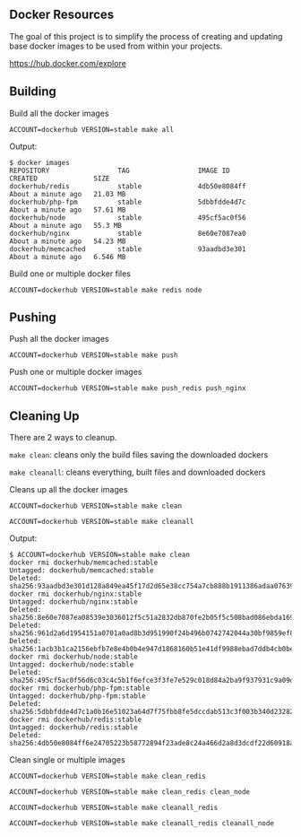 Docker Resources
-

The goal of this project is to simplify the process of creating and 
updating base docker images to be used from within your projects.

https://hub.docker.com/explore


Building
-

Build all the docker images
```
ACCOUNT=dockerhub VERSION=stable make all
```

Output:

```
$ docker images
REPOSITORY                 TAG                 IMAGE ID            CREATED              SIZE
dockerhub/redis            stable              4db50e8084ff        About a minute ago   21.03 MB
dockerhub/php-fpm          stable              5dbbfdde4d7c        About a minute ago   57.61 MB
dockerhub/node             stable              495cf5ac0f56        About a minute ago   55.3 MB
dockerhub/nginx            stable              8e60e7087ea0        About a minute ago   54.23 MB
dockerhub/memcached        stable              93aadbd3e301        About a minute ago   6.546 MB
```

Build one or multiple docker files
```
ACCOUNT=dockerhub VERSION=stable make redis node
```


Pushing
-

Push all the docker images
```
ACCOUNT=dockerhub VERSION=stable make push
```

Push one or multiple docker images
```
ACCOUNT=dockerhub VERSION=stable make push_redis push_nginx
```



Cleaning Up
-

There are 2 ways to cleanup.

`make clean`: cleans only the build files saving the downloaded dockers

`make cleanall`: cleans everything, built files and downloaded dockers


Cleans up all the docker images
```
ACCOUNT=dockerhub VERSION=stable make clean

ACCOUNT=dockerhub VERSION=stable make cleanall
```

Output:

```
$ ACCOUNT=dockerhub VERSION=stable make clean
docker rmi dockerhub/memcached:stable
Untagged: dockerhub/memcached:stable
Deleted: sha256:93aadbd3e301d128a849ea45f17d2d65e38cc754a7cb888b1911386adaa07639
docker rmi dockerhub/nginx:stable
Untagged: dockerhub/nginx:stable
Deleted: sha256:8e60e7087ea08539e3036012f5c51a2832db870fe2b05f5c508bad086ebda169
Deleted: sha256:961d2a6d1954151a0701a0ad8b3d951990f24b496b0742742044a30bf9859ef8
Deleted: sha256:1acb3b1ca2156ebfb7e8e4b0b4e947d1868160b51e41df9988ebad7ddb4cb0be
docker rmi dockerhub/node:stable
Untagged: dockerhub/node:stable
Deleted: sha256:495cf5ac0f56d6c03c4c5b1f6efce3f3fe7e529c018d84a2ba9f937931c9a09d
docker rmi dockerhub/php-fpm:stable
Untagged: dockerhub/php-fpm:stable
Deleted: sha256:5dbbfdde4d7c1a0b16e51023a64d7f75fbb8fe5dccdab513c3f003b340d23282
docker rmi dockerhub/redis:stable
Untagged: dockerhub/redis:stable
Deleted: sha256:4db50e8084ff6e24705223b58772894f23ade8c24a466d2a8d3dcdf22d60918a
```

Clean single or multiple images
```
ACCOUNT=dockerhub VERSION=stable make clean_redis

ACCOUNT=dockerhub VERSION=stable make clean_redis clean_node

ACCOUNT=dockerhub VERSION=stable make cleanall_redis

ACCOUNT=dockerhub VERSION=stable make cleanall_redis cleanall_node
```



